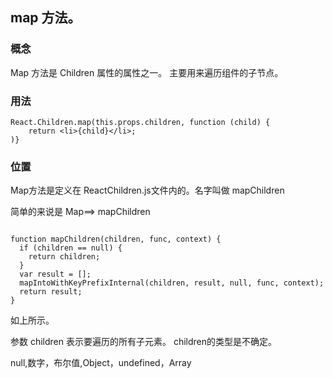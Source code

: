 ## map 方法。

### 概念

Map 方法是 Children 属性的属性之一。
主要用来遍历组件的子节点。

### 用法

```
React.Children.map(this.props.children, function (child) {
    return <li>{child}</li>;
)}

```

### 位置 

Map方法是定义在 ReactChildren.js文件内的。名字叫做 mapChildren

简单的来说是 Map==> mapChildren


```

function mapChildren(children, func, context) {
  if (children == null) {
    return children;
  }
  var result = [];
  mapIntoWithKeyPrefixInternal(children, result, null, func, context);
  return result;
}

```

如上所示。

参数 children  表示要遍历的所有子元素。
 children的类型是不确定。

 null,数字，布尔值,Object，undefined，Array